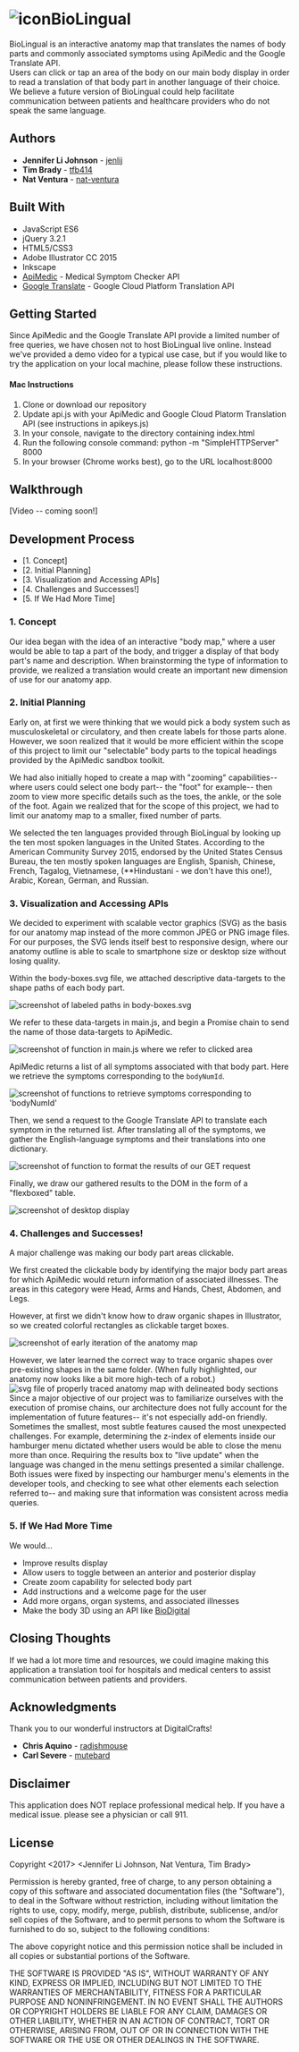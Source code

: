# ![icon](images/readme-materials/icon.png)BioLingual

BioLingual is an interactive anatomy map that translates the names of body parts and commonly associated symptoms using ApiMedic and the Google Translate API.<br>
Users can click or tap an area of the body on our main body display in order to read a translation of that body part in another language of their choice.<br>
We believe a future version of BioLingual could help facilitate communication between patients and healthcare providers who do not speak the same language.

## Authors

* **Jennifer Li Johnson** - [jenlij](https://github.com/jenlij)
* **Tim Brady** - [tfb414](https://github.com/tfb414)
* **Nat Ventura** - [nat-ventura](https://github.com/nat-ventura)

## Built With

* JavaScript ES6
* jQuery 3.2.1
* HTML5/CSS3
* Adobe Illustrator CC 2015
* Inkscape
* [ApiMedic](https://apimedic.net/) - Medical Symptom Checker API
* [Google Translate](https://cloud.google.com/translate/) - Google Cloud Platform Translation API

## Getting Started

Since ApiMedic and the Google Translate API provide a limited number of free queries, we have chosen not to host BioLingual live online. Instead we've provided a demo video for a typical use case, but if you would like to try the application on your local machine, please follow these instructions.

#### Mac Instructions
1. Clone or download our repository
2. Update api.js with your ApiMedic and Google Cloud Platorm Translation API (see instructions in apikeys.js)
3. In your console, navigate to the directory containing index.html
4. Run the following console command: python -m "SimpleHTTPServer" 8000
5. In your browser (Chrome works best), go to the URL localhost:8000   

## Walkthrough
[Video -- coming soon!]

## Development Process
* [1. Concept]
* [2. Initial Planning]
* [3. Visualization and Accessing APIs]
* [4. Challenges and Successes!]
* [5. If We Had More Time]

### 1. Concept

Our idea began with the idea of an interactive "body map," where a user would be able to tap a part of the body, and trigger a display of that body part's name and description. When brainstorming the type of information to provide, we realized a translation would create an important new dimension of use for our anatomy app.

### 2. Initial Planning

Early on, at first we were thinking that we would pick a body system such as musculoskeletal or circulatory, and then create labels for those parts alone. However, we soon realized that it would be more efficient within the scope of this project to limit our "selectable" body parts to the topical headings provided by the ApiMedic sandbox toolkit.<br>

We had also initially hoped to create a map with "zooming" capabilities-- where users could select one body part-- the "foot" for example-- then zoom to view more specific details such as the toes, the ankle, or the sole of the foot. Again we realized that for the scope of this project, we had to limit our anatomy map to a smaller, fixed number of parts.<br>

We selected the ten languages provided through BioLingual by looking up the ten most spoken languages in the United States. According to the American Community Survey 2015, endorsed by the United States Census Bureau, the ten mostly spoken languages are English, Spanish, Chinese, French, Tagalog, Vietnamese, (**Hindustani - we don't have this one!), Arabic, Korean, German, and Russian.

### 3. Visualization and Accessing APIs

We decided to experiment with scalable vector graphics (SVG) as the basis for our anatomy map
instead of the more common JPEG or PNG image files. For our purposes, the SVG lends itself best to responsive design, where our anatomy outline is able to scale to smartphone size or desktop size without losing quality.

Within the body-boxes.svg file, we attached descriptive data-targets to the shape paths of each body part.

![screenshot of labeled paths in body-boxes.svg](images/readme-materials/path-data.png)

We refer to these data-targets in main.js, and begin a Promise chain to send the name of those data-targets to ApiMedic.

![screenshot of function in main.js where we refer to clicked area](images/readme-materials/clickontheboxes.png)

ApiMedic returns a list of all symptoms associated with that body part. Here we retrieve the symptoms corresponding to the `bodyNumId`.

![screenshot of functions to retrieve symptoms corresponding to 'bodyNumId'](images/readme-materials/retrievesymptoms.png)

Then, we send a request to the Google Translate API to translate each symptom in the returned list.
After translating all of the symptoms, we gather the English-language symptoms and their translations into one dictionary.

![screenshot of function to format the results of our GET request](images/readme-materials/formatgetrequest.png)

Finally, we draw our gathered results to the DOM in the form of a "flexboxed" table.

![screenshot of desktop display](images/readme-materials/flag-symptom-desktop.png)

### 4. Challenges and Successes!

A major challenge was making our body part areas clickable.

We first created the clickable body by identifying the major body part areas for which ApiMedic would return information of associated illnesses. The areas in this category were Head, Arms and Hands, Chest, Abdomen, and Legs.

However, at first we didn't know how to draw organic shapes in Illustrator, so we created
colorful rectangles as clickable target boxes.

![screenshot of early iteration of the anatomy map](images/readme-materials/colorfulboxes.png)

However, we later learned the correct way to trace organic shapes over pre-existing shapes in the same folder. (When fully highlighted,
our anatomy now looks like a bit more high-tech of a robot.)
![svg file of properly traced anatomy map with delineated body sections](images/readme-materials/purople-body-boxes.svg)
<br>
Since a major objective of our project was to familiarize ourselves with the execution of promise chains, our architecture does not fully account for the implementation of future features-- it's not especially add-on friendly.
<br>
Sometimes the smallest, most subtle features caused the most unexpected challenges. For example, determining the z-index of elements inside our hamburger menu dictated whether users would be able to close the menu more than once. Requiring the results box to "live update" when the language was changed in the menu settings presented a similar challenge.
<br>
Both issues were fixed by inspecting our hamburger menu's elements in the developer tools, and checking to see what other elements each selection referred to-- and making sure that information was consistent across media queries.

### 5. If We Had More Time

We would...

* Improve results display
* Allow users to toggle between an anterior and posterior display
* Create zoom capability for selected body part
* Add instructions and a welcome page for the user
* Add more organs, organ systems, and associated illnesses
* Make the body 3D using an API like [BioDigital](https://www.biodigital.com/)

## Closing Thoughts
If we had a lot more time and resources, we could imagine making this application a translation tool for hospitals and medical centers to assist communication between patients and providers.  

## Acknowledgments

Thank you to our wonderful instructors at DigitalCrafts!
* **Chris Aquino** - [radishmouse](https://github.com/radishmouse)
* **Carl Severe** - [mutebard](https://github.com/mutebard)

## Disclaimer
This application does NOT replace professional medical help. If you have a medical issue. please see a physician or call 911. 

## License 
Copyright <2017> <Jennifer Li Johnson, Nat Ventura, Tim Brady>

Permission is hereby granted, free of charge, to any person obtaining a copy of this software and associated documentation files (the "Software"), to deal in the Software without restriction, including without limitation the rights to use, copy, modify, merge, publish, distribute, sublicense, and/or sell copies of the Software, and to permit persons to whom the Software is furnished to do so, subject to the following conditions:

The above copyright notice and this permission notice shall be included in all copies or substantial portions of the Software.

THE SOFTWARE IS PROVIDED "AS IS", WITHOUT WARRANTY OF ANY KIND, EXPRESS OR IMPLIED, INCLUDING BUT NOT LIMITED TO THE WARRANTIES OF MERCHANTABILITY, FITNESS FOR A PARTICULAR PURPOSE AND NONINFRINGEMENT. IN NO EVENT SHALL THE AUTHORS OR COPYRIGHT HOLDERS BE LIABLE FOR ANY CLAIM, DAMAGES OR OTHER LIABILITY, WHETHER IN AN ACTION OF CONTRACT, TORT OR OTHERWISE, ARISING FROM, OUT OF OR IN CONNECTION WITH THE SOFTWARE OR THE USE OR OTHER DEALINGS IN THE SOFTWARE.

